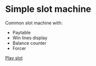 # Simple slot machine
Common slot machine with:
* Paytable
* Win lines display
* Balance counter
* Forcer

[Play slot](http://punishervip.asuscomm.com/web/slots/slot/)
